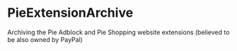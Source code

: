 # PieExtensionArchive
Archiving the Pie Adblock and Pie Shopping website extensions (believed to be also owned by PayPal)
